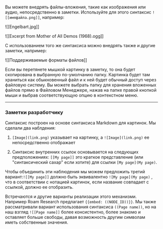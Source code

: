 Вы можете внедрять файлы-вложения, такие как изображения или аудио, непосредственно в заметки. Используйте для этого синтаксис `![[имяфайла.png]]`, например:

![[Engelbart.jpg]]

![[Excerpt from Mother of All Demos (1968).ogg]]

С использованием того же синтаксиса можно внедрять также и другие заметки, например:

![[Поддерживаемые форматы файлов]]

Если вы перетянете мышкой картинку в заметку, то она будет скопирована в выбранную по-умолчанию папку. Картинка будет там храниться как обыкновенный файл и к ней будет обычный доступ через файловую систему. Вы можете выбрать папку для хранения вложенных файлов прямо в Файловом Менеджере, нажав на папке правой кнопкой мыши и выбрав соответствующую опцию в контекстном меню.

---

### Заметки разработчику

Синтаксис построен на основе синтаксиса Markdown для картинок. Мы сделали два наблдения:

 1. `[Image](link.png)` указывает на картинку, а `![Image](link.png)` ее непосредственно отображает

 2. Синтаксис внутренних ссылок основывается на следующих предположениях: `[[My page]]` это краткое представление (или "синтаксический сахар" если хотите) для ссылки `[My page](My page)`.

Чтобы объединить эти наблюдения мы можем предложить третий вариант:`![[My page]]` должно быть эквивалентно `![My page](My page)` , что в соответствии с нотацией картинок, если название совпадает с ссылкой, должно ее отобразить.

Встречаются и другие варианты реализации этого механизми. Например Roam Research предлагает `{{embed: ((NODE_ID))}}`. Мы также рассматривали вариант использования синтаксиса `((Page name))`, но на наш взгляд `![[Page name]]` более консистентно, более знакомо и оставляет больше свободы, давая возможность другим символам иметь собственные значения.